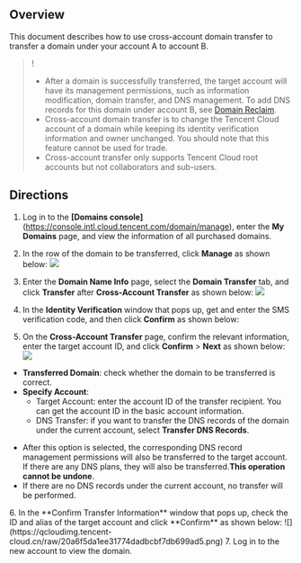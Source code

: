 


## Overview

This document describes how to use cross-account domain transfer to transfer a domain under your account A to account B.
>!
>- After a domain is successfully transferred, the target account will have its management permissions, such as information modification, domain transfer, and DNS management. To add DNS records for this domain under account B, see [Domain Reclaim](link).
>- Cross-account domain transfer is to change the Tencent Cloud account of a domain while keeping its identity verification information and owner unchanged. You should note that this feature cannot be used for trade.
>- Cross-account transfer only supports Tencent Cloud root accounts but not collaborators and sub-users.
>
## Directions

1. Log in to the **[Domains console]**(https://console.intl.cloud.tencent.com/domain/manage), enter the **My Domains** page, and view the information of all purchased domains.
2. In the row of the domain to be transferred, click **Manage** as shown below:
![](https://qcloudimg.tencent-cloud.cn/raw/b34df866d595d8b6cdea2966dd7c12d4.png)
3. Enter the **Domain Name Info** page, select the **Domain Transfer** tab, and click **Transfer** after **Cross-Account Transfer** as shown below:
![](https://qcloudimg.tencent-cloud.cn/raw/7818c6d4c83a31d0c4cd0553a15a334e.png)
4. In the **Identity Verification** window that pops up, get and enter the SMS verification code, and then click **Confirm** as shown below:

5. On the **Cross-Account Transfer** page, confirm the relevant information, enter the target account ID, and click **Confirm** > **Next** as shown below:
![](https://qcloudimg.tencent-cloud.cn/raw/05231418aa924327a9b2a72f8d54f01a.png)
 - **Transferred Domain**: check whether the domain to be transferred is correct.
 - **Specify Account**:
    - Target Account: enter the account ID of the transfer recipient. You can get the account ID in the basic account information.
    - DNS Transfer: if you want to transfer the DNS records of the domain under the current account, select **Transfer DNS Records**.
<dx-alert infotype="notice" title="">
<ul><li>After this option is selected, the corresponding DNS record management permissions will also be transferred to the target account. If there are any DNS plans, they will also be transferred.<b>This operation cannot be undone</b>.</li>
<li>If there are no DNS records under the current account, no transfer will be performed.</li></ul>
</dx-alert>
6. In the **Confirm Transfer Information** window that pops up, check the ID and alias of the target account and click **Confirm** as shown below:
![](https://qcloudimg.tencent-cloud.cn/raw/20a6f5da1ee31774dadbcbf7db699ad5.png)
7. Log in to the new account to view the domain.




